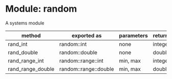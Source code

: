 # Module: random

A systems module

| method  | exported as    | parameters | returns
|----     |----            |----        |----
| rand_int | random::int | none | integer
| rand_double | random::double | none | double
| rand_range_int | random::range::int | min, max | integer
| rand_range_double | random::range::double | min, max | double